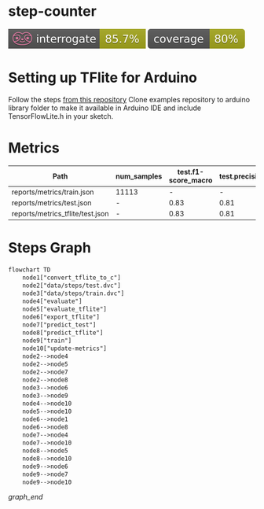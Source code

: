 # step-counter

<p align="left">
    <a href="" alt="Interrogate">
        <img src="interrogate_badge.svg" /></a>
    <a href="" alt="Coverage">
        <img src="coverage_badge.svg" /></a>
</p>


# Setting up TFlite for Arduino
Follow the steps [from this repository](https://github.com/tensorflow/tflite-micro-arduino-examples#github)
Clone examples repository to arduino library folder to make it available in Arduino IDE and include TensorFlowLite.h in your sketch.


# Metrics
| Path                             | num_samples   | test.f1-score_macro   | test.precision_macro   | test.predicted_step_count   | test.recall_macro   | test.roc_auc   | test.support_macro   | test.target_step_count   | train.accuracy   | train.f1_macro   | train.precision_macro   | train.recall_macro   | validation.accuracy   | validation.f1_macro   | validation.precision_macro   | validation.recall_macro   | validation.threshold_mean   | validation.threshold_std   |
|----------------------------------|---------------|-----------------------|------------------------|-----------------------------|---------------------|----------------|----------------------|--------------------------|------------------|------------------|-------------------------|----------------------|-----------------------|-----------------------|------------------------------|---------------------------|-----------------------------|----------------------------|
| reports/metrics/train.json       | 11113         | -                     | -                      | -                           | -                   | -              | -                    | -                        | 0.87             | 0.77             | 0.74                    | 0.85                 | 0.89                  | 0.78                  | 0.77                         | 0.78                      | 0.71                        | 0.07                       |
| reports/metrics/test.json        | -             | 0.83                  | 0.81                   | 57                          | 0.85                | 0.94           | 1585.0               | 45                       | -                | -                | -                       | -                    | -                     | -                     | -                            | -                         | -                           | -                          |
| reports/metrics_tflite/test.json | -             | 0.83                  | 0.81                   | 57                          | 0.85                | 0.94           | 1585.0               | 45                       | -                | -                | -                       | -                    | -                     | -                     | -                            | -                         | -                           | -                          |

# Steps Graph
```mermaid
flowchart TD
	node1["convert_tflite_to_c"]
	node2["data/steps/test.dvc"]
	node3["data/steps/train.dvc"]
	node4["evaluate"]
	node5["evaluate_tflite"]
	node6["export_tflite"]
	node7["predict_test"]
	node8["predict_tflite"]
	node9["train"]
	node10["update-metrics"]
	node2-->node4
	node2-->node5
	node2-->node7
	node2-->node8
	node3-->node6
	node3-->node9
	node4-->node10
	node5-->node10
	node6-->node1
	node6-->node8
	node7-->node4
	node7-->node10
	node8-->node5
	node8-->node10
	node9-->node6
	node9-->node7
	node9-->node10
```
_graph_end_
